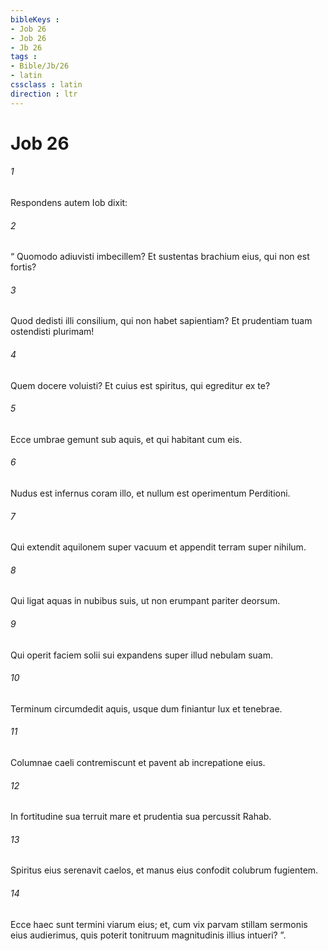 ```yaml
---
bibleKeys : 
- Job 26
- Job 26
- Jb 26
tags : 
- Bible/Jb/26
- latin
cssclass : latin
direction : ltr
---
```


# Job 26

###### 1
Respondens autem Iob dixit:
###### 2
“ Quomodo adiuvisti imbecillem? Et sustentas brachium eius, qui non est fortis?
###### 3
Quod dedisti illi consilium, qui non habet sapientiam? Et prudentiam tuam ostendisti plurimam!
###### 4
Quem docere voluisti? Et cuius est spiritus, qui egreditur ex te?
###### 5
Ecce umbrae gemunt sub aquis, et qui habitant cum eis.
###### 6
Nudus est infernus coram illo, et nullum est operimentum Perditioni.
###### 7
Qui extendit aquilonem super vacuum et appendit terram super nihilum.
###### 8
Qui ligat aquas in nubibus suis, ut non erumpant pariter deorsum.
###### 9
Qui operit faciem solii sui expandens super illud nebulam suam.
###### 10
Terminum circumdedit aquis, usque dum finiantur lux et tenebrae.
###### 11
Columnae caeli contremiscunt et pavent ab increpatione eius.
###### 12
In fortitudine sua terruit mare et prudentia sua percussit Rahab.
###### 13
Spiritus eius serenavit caelos, et manus eius confodit colubrum fugientem.
###### 14
Ecce haec sunt termini viarum eius; et, cum vix parvam stillam sermonis eius audierimus, quis poterit tonitruum magnitudinis illius intueri? ”.
